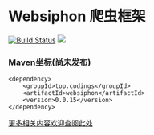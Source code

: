 # Websiphon 爬虫框架

[![Build Status](https://travis-ci.org/monstercodings/websiphon.svg?branch=master)](https://travis-ci.org/monstercodings/websiphon)
![](https://img.shields.io/badge/language-java-blue.svg)

### Maven坐标(尚未发布)

```
<dependency>
    <groupId>top.codings</groupId>
    <artifactId>websiphon</artifactId>
    <version>0.0.15</version>
</dependency>
```

[更多相关内容欢迎查阅此处](https://github.com/monstercodings/websiphon/wiki)